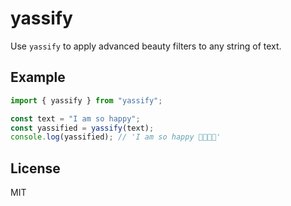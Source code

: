 # yassify

Use `yassify` to apply advanced beauty filters to any string of text.

## Example

```typescript
import { yassify } from "yassify";

const text = "I am so happy";
const yassified = yassify(text);
console.log(yassified); // 'I am so happy 💅✨👑🦄'
```

## License

MIT
